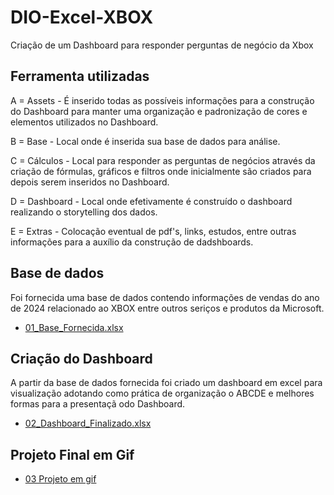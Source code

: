 # DIO-Excel-XBOX
Criação de um Dashboard para responder perguntas de negócio da Xbox

## Ferramenta utilizadas

A = Assets - É inserido todas as possíveis informações para a construção do Dashboard para manter uma organização e padronização de cores e elementos utilizados no Dashboard.

B = Base - Local onde é inserida sua base de dados para análise.

C = Cálculos - Local para responder as perguntas de negócios através da criação de fórmulas, gráficos e filtros onde inicialmente são criados para depois serem inseridos no Dashboard.

D = Dashboard - Local onde efetivamente é construído o dashboard realizando o storytelling dos dados.

E = Extras - Colocação eventual de pdf's, links, estudos, entre outras informações para a auxílio da construção de dadshboards.


## Base de dados

Foi fornecida uma base de dados contendo informações de vendas do ano de 2024 relacionado ao XBOX entre outros seriços e produtos da Microsoft.

- [01_Base_Fornecida.xlsx](./01_Base_Fornecida.xlsx)


## Criação do Dashboard

A partir da base de dados fornecida foi criado um dashboard em excel para visualização adotando como prática de organização o ABCDE e melhores formas para a presentaçã odo Dashboard.

- [02_Dashboard_Finalizado.xlsx](./02_Dashboard_Finalizado.xlsx)

## Projeto Final em Gif

- [03 Projeto em gif](./02_Dashboard_Finalizado.xlsx)

